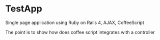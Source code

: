 TestApp
========

Single page application using Ruby on Rails 4, AJAX, CoffeeScript

The point is to show how does coffee script integrates with a controller